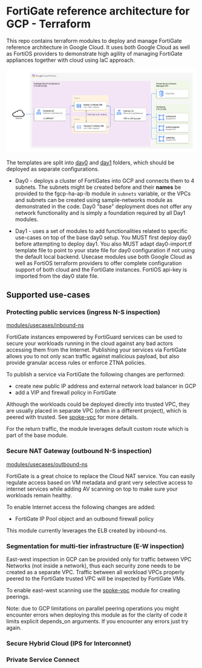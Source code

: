 # FortiGate reference architecture for GCP - Terraform

This repo contains terraform modules to deploy and manage FortiGate reference architecture in Google Cloud. It uses both Google Cloud as well as FortiOS providers to demonstrate high agility of managing FortiGate appliances together with cloud using IaC approach.

![Reference architecture overview](../../../docs/img/fgt-ref-overview2.png)

The templates are split into [day0](day0/) and [day1](day1/) folders, which should be deployed as separate configurations.

* Day0 - deploys a cluster of FortiGates into GCP and connects them to 4 subnets. The subnets might be created before and their **names** be provided to the fgcp-ha-ap-lb module in `subnets` variable, or the VPCs and subnets can be created using sample-networks module as demonstrated in the code. Day0 "base" deployment does not offer any network functionality and is simply a foundation required by all Day1 modules.

* Day1 - uses a set of modules to add functionalities related to specific use-cases on top of the base day0 setup. You MUST first deploy day0 before attempting to deploy day1. You also MUST adapt day0-import.tf template file to point to your state file for day0 configuration if not using the default local backend. Usecase modules use both Google Cloud as well as FortiOS terraform providers to offer complete configuration support of both cloud and the FortiGate instances. FortiOS api-key is imported from the day0 state file.


## Supported use-cases
### Protecting public services (ingress N-S inspection)
[modules/usecases/inbound-ns](modules/usecases/inbound-ns)

FortiGate instances empowered by FortiGuard services can be used to secure your workloads running in the cloud against any bad actors accessing them from the Internet. Publishing your services via FortiGate allows you to not only scan traffic against malicious payload, but also provide granular access rules or enforce ZTNA policies.

To publish a service via FortiGate the following changes are performed:
- create new public IP address and external network load balancer in GCP
- add a VIP and firewall policy in FortiGate

Although the workloads could be deployed directly into trusted VPC, they are usually placed in separate VPC (often in a different project), which is peered with trusted. See [spoke-vpc](modules/usecases/spoke-vpc) for more details.

For the return traffic, the module leverages default custom route which is part of the base module.

### Secure NAT Gateway (outbound N-S inspection)
[modules/usecases/outbound-ns](modules/usecases/outbound-ns)

FortiGate is a great choice to replace the Cloud NAT service. You can easily regulate access based on VM metadata and grant very selective access to internet services while adding AV scanning on top to make sure your workloads remain healthy.

To enable Internet access the following changes are added:
- FortiGate IP Pool object and an outbound firewall policy

This module currently leverages the ELB created by inbound-ns.

### Segmentation for multi-tier infrastructure (E-W inspection)

East-west inspection in GCP can be provided only for traffic between VPC Networks (not inside a network), thus each security zone needs to be created as a separate VPC. Traffic between all workload VPCs properly peered to the FortiGate trusted VPC will be inspected by FortiGate VMs.

To enable east-west scanning use the [spoke-vpc](modules/usecases/spoke-vpc) module for creating peerings.

Note: due to GCP limitations on parallel peering operations you might encounter errors when deploying this module as for the clarity of code it limits explicit depends_on arguments. If you encounter any errors just try again.

### Secure Hybrid Cloud (IPS for Interconnet)

### Private Service Connect
